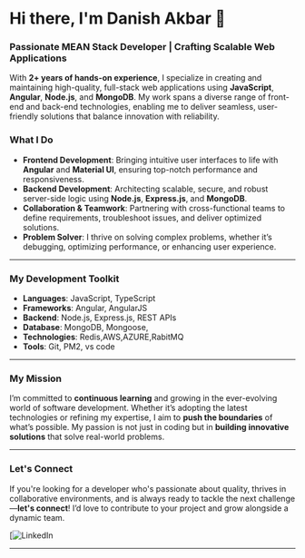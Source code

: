 


# Hi there, I'm Danish Akbar 👋

### Passionate MEAN Stack Developer | Crafting Scalable Web Applications

With **2+ years of hands-on experience**, I specialize in creating and maintaining high-quality, full-stack web applications using **JavaScript**, **Angular**, **Node.js**, and **MongoDB**. My work spans a diverse range of front-end and back-end technologies, enabling me to deliver seamless, user-friendly solutions that balance innovation with reliability.

### What I Do
- **Frontend Development**: Bringing intuitive user interfaces to life with **Angular** and **Material UI**, ensuring top-notch performance and responsiveness.
- **Backend Development**: Architecting scalable, secure, and robust server-side logic using **Node.js**, **Express.js**, and **MongoDB**.
- **Collaboration & Teamwork**: Partnering with cross-functional teams to define requirements, troubleshoot issues, and deliver optimized solutions.
- **Problem Solver**: I thrive on solving complex problems, whether it’s debugging, optimizing performance, or enhancing user experience.

---

### My Development Toolkit
- **Languages**: JavaScript, TypeScript
- **Frameworks**: Angular, AngularJS
- **Backend**: Node.js, Express.js, REST APIs
- **Database**: MongoDB, Mongoose,
- **Technologies**: Redis,AWS,AZURE,RabitMQ
- **Tools**: Git, PM2, vs code

---

### My Mission
I’m committed to **continuous learning** and growing in the ever-evolving world of software development. Whether it’s adopting the latest technologies or refining my expertise, I aim to **push the boundaries** of what’s possible. My passion is not just in coding but in **building innovative solutions** that solve real-world problems.

---

### Let's Connect
If you're looking for a developer who's passionate about quality, thrives in collaborative environments, and is always ready to tackle the next challenge—**let's connect**! I’d love to contribute to your project and grow alongside a dynamic team.

[![LinkedIn](https://www.linkedin.com/in/danish-akbar-449394229/)  


---

